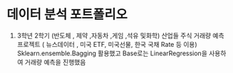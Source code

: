 # 데이터 분석 포트폴리오
 1. 3학년 2학기 (반도체 , 제약 ,자동차 ,게임 ,석유 및화학) 산업들 주식 거래량 예측 프로젝트 ( 뉴스데이터 , 미국 ETF, 미국선물, 한국 국채 Rate 등 이용)      Sklearn.ensemble.Bagging 활용했고 Base로는 LinearRegression을 사용하여 거래량 예측을 진행했음
